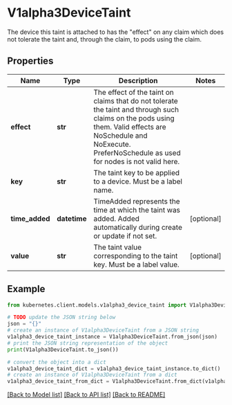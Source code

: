 # V1alpha3DeviceTaint

The device this taint is attached to has the \"effect\" on any claim which does not tolerate the taint and, through the claim, to pods using the claim.

## Properties

Name | Type | Description | Notes
------------ | ------------- | ------------- | -------------
**effect** | **str** | The effect of the taint on claims that do not tolerate the taint and through such claims on the pods using them. Valid effects are NoSchedule and NoExecute. PreferNoSchedule as used for nodes is not valid here. | 
**key** | **str** | The taint key to be applied to a device. Must be a label name. | 
**time_added** | **datetime** | TimeAdded represents the time at which the taint was added. Added automatically during create or update if not set. | [optional] 
**value** | **str** | The taint value corresponding to the taint key. Must be a label value. | [optional] 

## Example

```python
from kubernetes.client.models.v1alpha3_device_taint import V1alpha3DeviceTaint

# TODO update the JSON string below
json = "{}"
# create an instance of V1alpha3DeviceTaint from a JSON string
v1alpha3_device_taint_instance = V1alpha3DeviceTaint.from_json(json)
# print the JSON string representation of the object
print(V1alpha3DeviceTaint.to_json())

# convert the object into a dict
v1alpha3_device_taint_dict = v1alpha3_device_taint_instance.to_dict()
# create an instance of V1alpha3DeviceTaint from a dict
v1alpha3_device_taint_from_dict = V1alpha3DeviceTaint.from_dict(v1alpha3_device_taint_dict)
```
[[Back to Model list]](../README.md#documentation-for-models) [[Back to API list]](../README.md#documentation-for-api-endpoints) [[Back to README]](../README.md)


